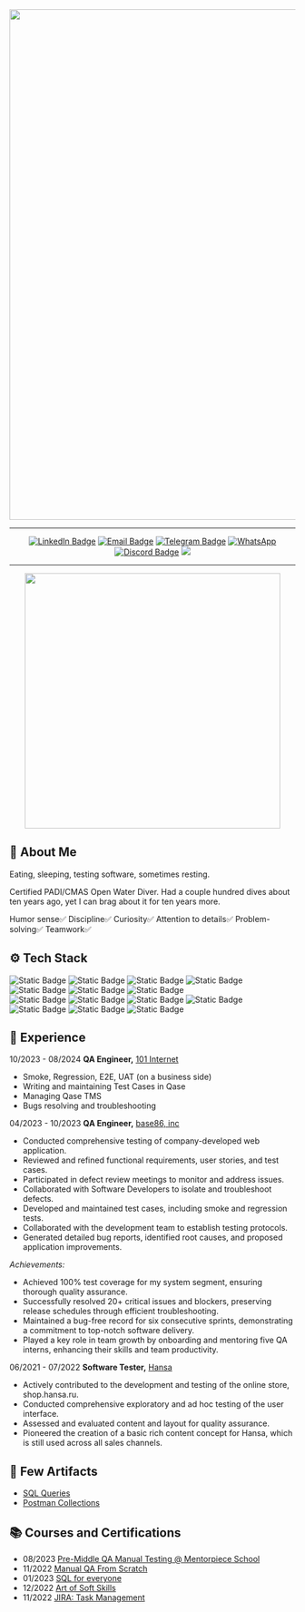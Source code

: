 <div id="header" align="center">
    <img src="https://i.imgur.com/CbFoKjy.png"/ width="900">
</div>
<hr>
<div id="badges" align="center">
  <a href="https://www.linkedin.com/in/khitryi/"><img src="https://img.shields.io/badge/LinkedIn-blue?style=for-the-badge&logo=linkedin&logoColor=white" alt="LinkedIn Badge"/></a>
  <a href="mailto:dima@khitryi.com"><img src="https://img.shields.io/badge/mail-red?style=for-the-badge&logo=gmail&logoColor=white" alt="Email Badge"/></a>
  <a href="https://t.me/dkhitryi"><img src="https://img.shields.io/badge/Telegram-blue?style=for-the-badge&logo=telegram&logoColor=white" alt="Telegram Badge"/></a>
  <a href="https://wa.me/+995598784035"><img src="https://img.shields.io/badge/WhatsApp-25D366?style=for-the-badge&logo=whatsapp&logoColor=white" alt="WhatsApp"/></a>
  <a href="https://discordapp.com/users/230252974511751168"><img src="https://img.shields.io/badge/Discord-7289DA?style=for-the-badge&logo=discord&logoColor=white" alt="Discord Badge"/></a>
  <a href="https://us05web.zoom.us/j/3175838014?pwd=aVBwZWdkdmt5UEhaTGIrWVRsc3NnUT09"><img src="https://img.shields.io/badge/Zoom-2D8CFF?style=for-the-badge&logo=zoom&logoColor=white"></a></br>
  <img src="https://komarev.com/ghpvc/?username=Padawoone&style=flat-square&color=blue" alt=""/>
</div>
<hr>

<p align="center"><img src="https://media.giphy.com/media/Nx0rz3jtxtEre/giphy.gif" width="450px"/></p>

## 📄 About Me

Eating, sleeping, testing software, sometimes resting.

Certified PADI/CMAS Open Water Diver. Had a couple hundred dives about ten years ago, yet I can brag about it for ten years more.

Humor sense✅ Discipline✅ Curiosity✅ Attention to details✅ Problem-solving✅ Teamwork✅

## ⚙️ Tech Stack

![Static Badge](https://img.shields.io/badge/Linux-FCC624?style=for-the-badge&logo=linux&logoColor=black)
![Static Badge](https://img.shields.io/badge/BASH-4EAA25?style=for-the-badge&logo=gnubash&logoColor=white)
![Static Badge](https://img.shields.io/badge/MySQL-005C84?style=for-the-badge&logo=mysql&logoColor=white)
![Static Badge](https://img.shields.io/badge/DBeaver-382923?style=for-the-badge&logo=dbeaver&logoColor=white)
![Static Badge](https://img.shields.io/badge/GraphQL-E10098?style=for-the-badge&logo=graphql&logoColor=white)
![Static Badge](https://img.shields.io/badge/Postman-FFFFFF?style=for-the-badge&logo=postman&logoColor=f76935)
![Static Badge](https://img.shields.io/badge/Swagger-090909?style=for-the-badge&logo=swagger&logoColor=7ede2b) </br>
![Static Badge](https://img.shields.io/badge/GitHub-100000?style=for-the-badge&logo=github&logoColor=white)
![Static Badge](https://img.shields.io/badge/GIT-E44C30?style=for-the-badge&logo=git&logoColor=white)
![Static Badge](https://img.shields.io/badge/Qase-4F46DC?style=for-the-badge&logo=qase&logoColor=white)
![Static Badge](https://img.shields.io/badge/Jira-0052CC?style=for-the-badge&logo=Jira&logoColor=white)
![Static Badge](https://img.shields.io/badge/clickup-7B68EE?style=for-the-badge&logo=clickup&logoColor=white)
![Static Badge](https://img.shields.io/badge/Trello-0052CC?style=for-the-badge&logo=trello&logoColor=white)
![Static Badge](https://img.shields.io/badge/Figma-F24E1E?style=for-the-badge&logo=figma&logoColor=white)

<!--![Static Badge](https://img.shields.io/badge/SQLite-07405E?style=for-the-badge&logo=sqlite&logoColor=white)-->
<!--![Static Badge](https://img.shields.io/badge/WIreshark-1679A7?style=for-the-badge&logo=wireshark&logoColor=white)-->
<!--![Static Badge](https://img.shields.io/badge/HTML5-E34F26?style=for-the-badge&logo=html5&logoColor=white)-->
<!--![Static Badge](https://img.shields.io/badge/CSS3-1572B6?style=for-the-badge&logo=css3&logoColor=white)-->
<!--![Static Badge](https://img.shields.io/badge/MongoDB-47A248?style=for-the-badge&logo=mongodb&logoColor=white)-->

## 💼 Experience

10/2023 - 08/2024 **QA Engineer,** [101 Internet](http://101internet.ru)

- Smoke, Regression, E2E, UAT (on a business side)
- Writing and maintaining Test Cases in Qase
- Managing Qase TMS
- Bugs resolving and troubleshooting

04/2023 - 10/2023 **QA Engineer,** [base86, inc](http://www.base86.com)

- Conducted comprehensive testing of company-developed web application.
- Reviewed and refined functional requirements, user stories, and test cases.
- Participated in defect review meetings to monitor and address issues.
- Collaborated with Software Developers to isolate and troubleshoot defects.
- Developed and maintained test cases, including smoke and regression tests.
- Collaborated with the development team to establish testing protocols.
- Generated detailed bug reports, identified root causes, and proposed application improvements.

_Achievements:_

- Achieved 100% test coverage for my system segment, ensuring thorough quality assurance.
- Successfully resolved 20+ critical issues and blockers, preserving release schedules through efficient troubleshooting.
- Maintained a bug-free record for six consecutive sprints, demonstrating a commitment to top-notch software delivery.
- Played a key role in team growth by onboarding and mentoring five QA interns, enhancing their skills and team productivity.

06/2021 - 07/2022 **Software Tester,** [Hansa](https://shop.hansa.ru/)

- Actively contributed to the development and testing of the online store, shop.hansa.ru.
- Conducted comprehensive exploratory and ad hoc testing of the user interface.
- Assessed and evaluated content and layout for quality assurance.
- Pioneered the creation of a basic rich content concept for Hansa, which is still used across all sales channels.

## 📄 Few Artifacts

<!-- - [Checklists](https://drive.google.com/drive/folders/1xj7FeosfJ6nR-XAcxqx_0597gfUmcIDu?usp=sharing)
- [Test Cases](https://drive.google.com/drive/folders/1jlF1q2q_j2vwjhcGbeQOVtu-Euayt1E6?usp=sharing)
- [Bug Reports](https://drive.google.com/drive/folders/15kSg0k5o71SZkw0fNpu_zFPZPT90x5b5?usp=sharing)-->

- [SQL Queries](https://github.com/Padawoon/sql_queries/blob/main/queries_examples.md)
- [Postman Collections](https://github.com/Padawoon/postman_collections/tree/main)

## 📚 Courses and Certifications

- 08/2023 [Pre-Middle QA Manual Testing @ Mentorpiece School](https://mentorpiece.education/wp-content/uploads/2023/10/Khitryi-1.pdf)
- 11/2022 [Manual QA From Scratch](https://stepik.org/cert/1746469)
- 01/2023 [SQL for everyone](https://stepik.org/cert/1931838)
- 12/2022 [Art of Soft Skills](https://stepik.org/cert/1810397)
- 11/2022 [JIRA: Task Management](https://stepik.org/cert/1805912)

<!-- ## 🔥 My Stats:

[![GitHub Streak](http://github-readme-streak-stats.herokuapp.com?user=Padawoon&theme=dark&background=000000)](https://git.io/streak-stats)
-->
